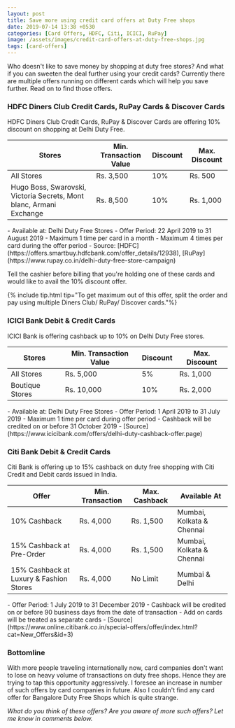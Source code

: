 ```yaml
---
layout: post
title: Save more using credit card offers at Duty Free shops
date: 2019-07-14 13:38 +0530
categories: [Card Offers, HDFC, Citi, ICICI, RuPay]
image: /assets/images/credit-card-offers-at-duty-free-shops.jpg
tags: [card-offers]
---
```


Who doesn't like to save money by shopping at duty free stores? And what if you can sweeten the deal further using your credit cards? Currently there are multiple offers running on different cards which will help you save further. Read on to find those offers.

### HDFC Diners Club Credit Cards, RuPay Cards & Discover Cards

HDFC Diners Club Credit Cards, RuPay & Discover Cards are offering 10% discount on shopping at Delhi Duty Free.

<table class="table">
<thead class="thead-dark">
<tr>
	<th scope="col"> Stores</th>
    <th scope="col"> Min. Transaction Value</th>
    <th scope="col"> Discount</th>
    <th scope="col"> Max. Discount</th>
</tr>
</thead>
<tbody>
<tr>
	<td> All Stores </td>
	<td> Rs. 3,500 </td>
    <td> 10% </td>
    <td> Rs. 500 </td>
</tr>
<tr>
	<td> Hugo Boss, Swarovski, Victoria Secrets, Mont blanc, Armani Exchange </td>
	<td> Rs. 8,500 </td>
    <td> 10% </td>
    <td> Rs. 1,000 </td>
</tr>
</tbody>
</table>
- Available at: Delhi Duty Free Stores
- Offer Period: 22 April 2019 to 31 August 2019
- Maximum 1 time per card in a month
- Maximum 4 times per card during the offer period
- Source: [HDFC](https://offers.smartbuy.hdfcbank.com/offer_details/12938), [RuPay](https://www.rupay.co.in/delhi-duty-free-store-campaign)

Tell the cashier before billing that you're holding one of these cards and would like to avail the 10% discount offer.

{% include tip.html tip="To get maximum out of this offer, split the order and pay using multiple Diners Club/ RuPay/ Discover cards."%}

### ICICI Bank Debit & Credit Cards

ICICI Bank is offering cashback up to 10% on Delhi Duty Free stores.

<table class="table">
<thead class="thead-dark">
<tr>
	<th scope="col"> Stores</th>
    <th scope="col"> Min. Transaction Value</th>
    <th scope="col"> Discount</th>
    <th scope="col"> Max. Discount</th>
</tr>
</thead>
<tbody>
<tr>
	<td> All Stores </td>
	<td> Rs. 5,000 </td>
    <td> 5% </td>
    <td> Rs. 1,000 </td>
</tr>
<tr>
	<td> Boutique Stores </td>
	<td> Rs. 10,000 </td>
    <td> 10% </td>
    <td> Rs. 2,000 </td>
</tr>
</tbody>
</table>
- Available at: Delhi Duty Free Stores
- Offer Period: 1 April 2019 to 31 July 2019
- Maximum 1 time per card during offer period
- Cashback will be credited on or before 31 October 2019
- [Source](https://www.icicibank.com/offers/delhi-duty-cashback-offer.page)

### Citi Bank Debit & Credit Cards

Citi Bank is offering up to 15% cashback on duty free shopping with Citi Credit and Debit cards issued in India.

<table class="table">
<thead class="thead-dark">
<tr>
	<th scope="col"> Offer</th>
    <th scope="col"> Min. Transaction</th>
    <th scope="col"> Max. Cashback</th>
    <th scope="col"> Available At</th>
</tr>
</thead>
<tbody>
<tr>
	<td> 10% Cashback </td>
	<td> Rs. 4,000 </td>
    <td> Rs. 1,500 </td>
    <td> Mumbai, Kolkata & Chennai </td>
</tr>
<tr>
	<td> 15% Cashback at Pre-Order</td>
	<td> Rs. 4,000 </td>
    <td> Rs. 1,500 </td>
    <td> Mumbai, Kolkata & Chennai </td>
</tr>
<tr>
	<td> 15% Cashback at Luxury & Fashion Stores</td>
	<td> Rs. 4,000 </td>
    <td> No Limit </td>
    <td> Mumbai & Delhi </td>
</tr>
</tbody>
</table>
- Offer Period: 1 July 2019 to 31 December 2019
- Cashback will be credited on or before 90 business days from the date of transaction
- Add on cards will be treated as separate cards
- [Source](https://www.online.citibank.co.in/special-offers/offer/index.html?cat=New_Offers&id=3)

### Bottomline

With more people traveling internationally now, card companies don't want to lose on heavy volume of transactions on duty free shops. Hence they are trying to tap this opportunity aggressively. I foresee an increase in number of such offers by card companies in future. Also I couldn't find any card offer for Bangalore Duty Free Shops which is quite strange.

_What do you think of these offers? Are you aware of more such offers? Let me know in comments below._
